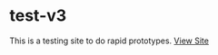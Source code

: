 # test-v3
This is a testing site to do rapid prototypes. 
[View Site](https://hannashibata.github.io/test-v3/index.html)